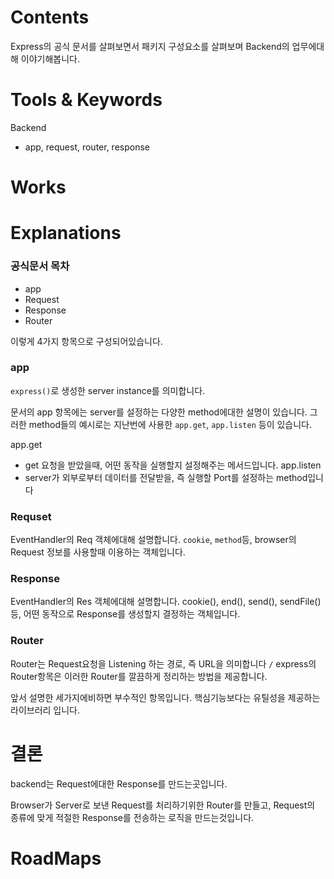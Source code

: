 
# Contents

Express의 공식 문서를 살펴보면서 패키지 구성요소를 살펴보며 
Backend의 업무에대해 이야기해봅니다.
# Tools &  Keywords

Backend

- app, request, router, response
# Works

# Explanations


### 공식문서 목차

- app
- Request
- Response
- Router

이렇게 4가지 항목으로 구성되어있습니다.


### app

`express()`로 생성한 server instance를 의미합니다.

문서의 app 항목에는 server를 설정하는 다양한 method에대한 설명이 있습니다.
그러한 method들의 예시로는 지난번에 사용한 `app.get`, `app.listen` 등이 있습니다.

app.get 
- get 요청을 받았을때, 어떤 동작을 실행할지 설정해주는 메서드입니다.
app.listen
- server가 외부로부터 데이터를 전달받을, 즉 실행할 Port를 설정하는 method입니다

### Requset

EventHandler의 Req 객체에대해 설명합니다.
`cookie`, `method`등,  browser의 Request 정보를 사용할때 이용하는 객체입니다.
### Response

EventHandler의 Res 객체에대해 설명합니다.
cookie(), end(), send(),  sendFile() 등, 어떤 동작으로 Response를 생성할지 결정하는 객체입니다.


### Router

Router는 Request요청을 Listening 하는 경로, 즉 URL을 의미합니다
`/` 
express의 Router항목은 이러한 Router를 깔끔하게 정리하는 방법을 제공합니다.

앞서 설명한 세가지에비하면 부수적인 항목입니다.
핵심기능보다는 유틸성을 제공하는 라이브러리 입니다.


# 결론


backend는 Request에대한 Response를 만드는곳입니다.

Browser가 Server로 보낸 Request를 처리하기위한 Router를 만들고, Request의 종류에 맞게 적절한 Response를 전송하는 로직을 만드는것입니다.


# RoadMaps